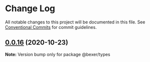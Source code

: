 # Change Log

All notable changes to this project will be documented in this file.
See [Conventional Commits](https://conventionalcommits.org) for commit guidelines.

## [0.0.16](https://github.com/error-reporter/bexer/compare/v0.0.15...v0.0.16) (2020-10-23)

**Note:** Version bump only for package @bexer/types
